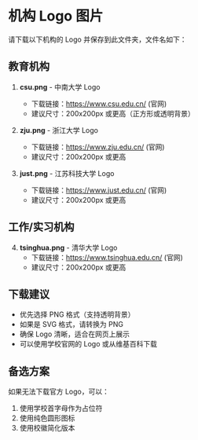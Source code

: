 # 机构 Logo 图片

请下载以下机构的 Logo 并保存到此文件夹，文件名如下：

## 教育机构
1. **csu.png** - 中南大学 Logo
   - 下载链接：https://www.csu.edu.cn/ (官网)
   - 建议尺寸：200x200px 或更高（正方形或透明背景）
   
2. **zju.png** - 浙江大学 Logo
   - 下载链接：https://www.zju.edu.cn/ (官网)
   - 建议尺寸：200x200px 或更高
   
3. **just.png** - 江苏科技大学 Logo
   - 下载链接：https://www.just.edu.cn/ (官网)
   - 建议尺寸：200x200px 或更高

## 工作/实习机构
4. **tsinghua.png** - 清华大学 Logo
   - 下载链接：https://www.tsinghua.edu.cn/ (官网)
   - 建议尺寸：200x200px 或更高

## 下载建议
- 优先选择 PNG 格式（支持透明背景）
- 如果是 SVG 格式，请转换为 PNG
- 确保 Logo 清晰，适合在网页上展示
- 可以使用学校官网的 Logo 或从维基百科下载

## 备选方案
如果无法下载官方 Logo，可以：
1. 使用学校首字母作为占位符
2. 使用纯色圆形图标
3. 使用校徽简化版本
